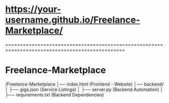 # https://your-username.github.io/Freelance-Marketplace/
===============================================================================================
# Freelance-Marketplace
/Freelance-Marketplace
│── index.html  (Frontend - Website)
│── backend/
│   ├── gigs.json  (Service Listings)
│   ├── server.py  (Backend Automation)
│   ├── requirements.txt (Backend Dependencies)

